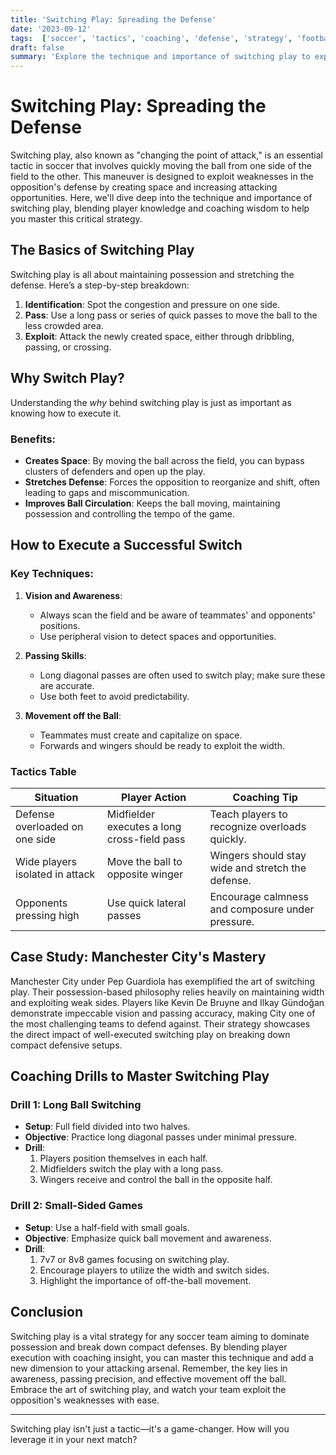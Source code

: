```yaml
---
title: 'Switching Play: Spreading the Defense'
date: '2023-09-12'
tags:  ['soccer', 'tactics', 'coaching', 'defense', 'strategy', 'football', 'soccer tips', 'playmaking', 'gameplay']
draft: false
summary: 'Explore the technique and importance of switching play to exploit weaknesses in the oppositions defensive setup. Learn from player knowledge and coaching wisdom to master this essential soccer strategy.'
---
```


# Switching Play: Spreading the Defense

Switching play, also known as "changing the point of attack," is an essential tactic in soccer that involves quickly moving the ball from one side of the field to the other. This maneuver is designed to exploit weaknesses in the opposition's defense by creating space and increasing attacking opportunities. Here, we'll dive deep into the technique and importance of switching play, blending player knowledge and coaching wisdom to help you master this critical strategy.

## The Basics of Switching Play

Switching play is all about maintaining possession and stretching the defense. Here’s a step-by-step breakdown:

1. **Identification**: Spot the congestion and pressure on one side.
2. **Pass**: Use a long pass or series of quick passes to move the ball to the less crowded area.
3. **Exploit**: Attack the newly created space, either through dribbling, passing, or crossing.

## Why Switch Play?

Understanding the *why* behind switching play is just as important as knowing how to execute it.

### Benefits:
- **Creates Space**: By moving the ball across the field, you can bypass clusters of defenders and open up the play.
- **Stretches Defense**: Forces the opposition to reorganize and shift, often leading to gaps and miscommunication.
- **Improves Ball Circulation**: Keeps the ball moving, maintaining possession and controlling the tempo of the game.

## How to Execute a Successful Switch

### Key Techniques:

1. **Vision and Awareness**:
    - Always scan the field and be aware of teammates' and opponents' positions.
    - Use peripheral vision to detect spaces and opportunities.

2. **Passing Skills**:
    - Long diagonal passes are often used to switch play; make sure these are accurate.
    - Use both feet to avoid predictability.

3. **Movement off the Ball**:
    - Teammates must create and capitalize on space. 
    - Forwards and wingers should be ready to exploit the width.

### Tactics Table

| Situation                         | Player Action                               | Coaching Tip                                      |
|-----------------------------------|---------------------------------------------|---------------------------------------------------|
| Defense overloaded on one side    | Midfielder executes a long cross-field pass | Teach players to recognize overloads quickly.     |
| Wide players isolated in attack   | Move the ball to opposite winger            | Wingers should stay wide and stretch the defense. |
| Opponents pressing high           | Use quick lateral passes                    | Encourage calmness and composure under pressure.  |

## Case Study: Manchester City's Mastery

Manchester City under Pep Guardiola has exemplified the art of switching play. Their possession-based philosophy relies heavily on maintaining width and exploiting weak sides. Players like Kevin De Bruyne and Ilkay Gündoğan demonstrate impeccable vision and passing accuracy, making City one of the most challenging teams to defend against. Their strategy showcases the direct impact of well-executed switching play on breaking down compact defensive setups.

## Coaching Drills to Master Switching Play

### Drill 1: Long Ball Switching

- **Setup**: Full field divided into two halves.
- **Objective**: Practice long diagonal passes under minimal pressure.
- **Drill**:
  1. Players position themselves in each half.
  2. Midfielders switch the play with a long pass.
  3. Wingers receive and control the ball in the opposite half.

### Drill 2: Small-Sided Games

- **Setup**: Use a half-field with small goals.
- **Objective**: Emphasize quick ball movement and awareness.
- **Drill**:
  1. 7v7 or 8v8 games focusing on switching play.
  2. Encourage players to utilize the width and switch sides.
  3. Highlight the importance of off-the-ball movement.

## Conclusion

Switching play is a vital strategy for any soccer team aiming to dominate possession and break down compact defenses. By blending player execution with coaching insight, you can master this technique and add a new dimension to your attacking arsenal. Remember, the key lies in awareness, passing precision, and effective movement off the ball. Embrace the art of switching play, and watch your team exploit the opposition's weaknesses with ease.

---

Switching play isn't just a tactic—it's a game-changer. How will you leverage it in your next match?
```